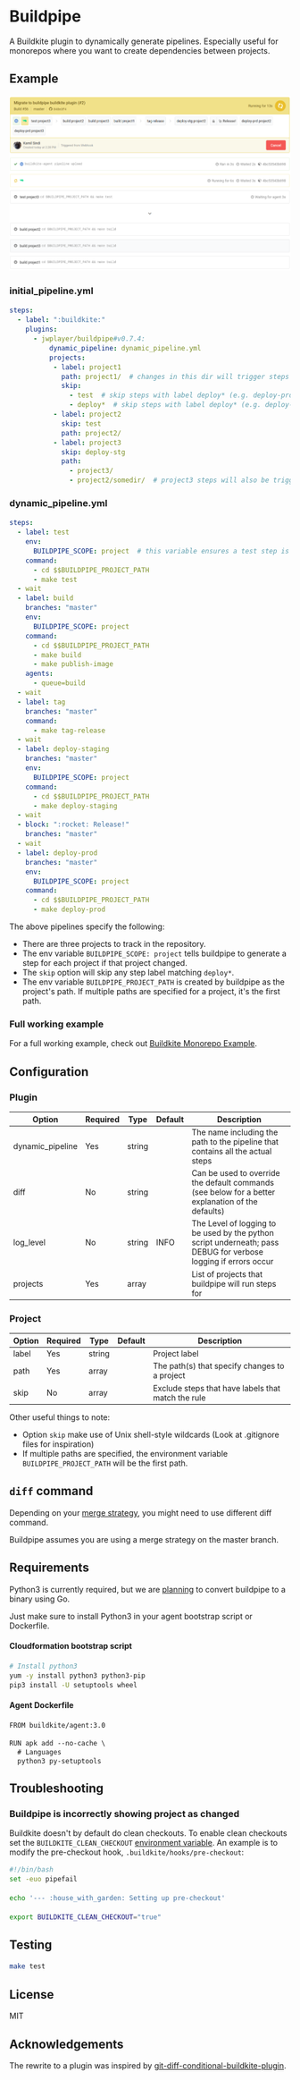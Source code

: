 Buildpipe
=========

A Buildkite plugin to dynamically generate pipelines. Especially useful
for monorepos where you want to create dependencies between projects.

Example
-------

![Update projects](images/example.png)

### initial\_pipeline.yml

```yaml
steps:
  - label: ":buildkite:"
    plugins:
      - jwplayer/buildpipe#v0.7.4:
          dynamic_pipeline: dynamic_pipeline.yml
          projects:
           - label: project1
             path: project1/  # changes in this dir will trigger steps for project1
             skip:
               - test  # skip steps with label deploy* (e.g. deploy-prd)
               - deploy*  # skip steps with label deploy* (e.g. deploy-prd)
           - label: project2
             skip: test
             path: project2/
           - label: project3
             skip: deploy-stg
             path:
               - project3/
               - project2/somedir/  # project3 steps will also be triggered by changes in this dir
```

### dynamic\_pipeline.yml

```yaml
steps:
  - label: test
    env:
      BUILDPIPE_SCOPE: project  # this variable ensures a test step is generated for each project
    command:
      - cd $$BUILDPIPE_PROJECT_PATH
      - make test
  - wait
  - label: build
    branches: "master"
    env:
      BUILDPIPE_SCOPE: project
    command:
      - cd $$BUILDPIPE_PROJECT_PATH
      - make build
      - make publish-image
    agents:
      - queue=build
  - wait
  - label: tag
    branches: "master"
    command:
      - make tag-release
  - wait
  - label: deploy-staging
    branches: "master"
    env:
      BUILDPIPE_SCOPE: project
    command:
      - cd $$BUILDPIPE_PROJECT_PATH
      - make deploy-staging
  - wait
  - block: ":rocket: Release!"
    branches: "master"
  - wait
  - label: deploy-prod
    branches: "master"
    env:
      BUILDPIPE_SCOPE: project
    command:
      - cd $$BUILDPIPE_PROJECT_PATH
      - make deploy-prod
```

The above pipelines specify the following:

-   There are three projects to track in the repository.
-   The env variable `BUILDPIPE_SCOPE: project` tells buildpipe to
    generate a step for each project if that project changed.
-   The `skip` option will skip any step label matching `deploy*`.
-   The env variable `BUILDPIPE_PROJECT_PATH` is created by buildpipe as
    the project\'s path. If multiple paths are specified for a project,
    it\'s the first path.

### Full working example

For a full working example, check out [Buildkite Monorepo Example](https://github.com/ksindi/buildkite-monorepo-example).

Configuration
-------------

### Plugin

| Option            | Required | Type   | Default | Description
| ----------------- | -------- | ------ | ------- | -------------------------------------------------- |
| dynamic\_pipeline | Yes      | string |         | The name including the path to the pipeline that contains all the actual steps |
| diff              | No       | string |         | Can be used to override the default commands (see below for a better explanation of the defaults) |
| log\_level        | No       | string | INFO    | The Level of logging to be used by the python script underneath; pass DEBUG for verbose logging if errors occur |
| projects          | Yes      |  array |         | List of projects that buildpipe will run steps for |

### Project

| Option | Required | Type   | Default | Description                           |
| ------ | -------- | ------ | ------- | ------------------------------------- |
| label  | Yes      | string |         | Project label                         |
| path   | Yes      | array  |         | The path(s) that specify changes to a project |
| skip   | No       | array  |         | Exclude steps that have labels that match the rule |

Other useful things to note:

-   Option `skip` make use of Unix shell-style wildcards (Look at
    .gitignore files for inspiration)
-   If multiple paths are specified, the environment variable
    `BUILDPIPE_PROJECT_PATH` will be the first path.

`diff` command
--------------

Depending on your [merge
strategy](https://help.github.com/en/github/administering-a-repository/about-merge-methods-on-github),
you might need to use different diff command.

Buildpipe assumes you are using a merge strategy on the master branch.


Requirements
------------

Python3 is currently required, but we are [planning](https://github.com/jwplayer/buildpipe-buildkite-plugin/issues/43) to convert buildpipe to a binary using Go.

Just make sure to install Python3 in your agent bootstrap script or Dockerfile.


#### Cloudformation bootstrap script

```bash
# Install python3
yum -y install python3 python3-pip
pip3 install -U setuptools wheel
```

#### Agent Dockerfile

```
FROM buildkite/agent:3.0

RUN apk add --no-cache \
  # Languages
  python3 py-setuptools
```


Troubleshooting
---------------

### Buildpipe is incorrectly showing project as changed

Buildkite doesn\'t by default do clean checkouts. To enable clean
checkouts set the `BUILDKITE_CLEAN_CHECKOUT` [environment variable](https://buildkite.com/docs/pipelines/environment-variables). An
example is to modify the pre-checkout hook,
`.buildkite/hooks/pre-checkout`:

```bash
#!/bin/bash
set -euo pipefail

echo '--- :house_with_garden: Setting up pre-checkout'

export BUILDKITE_CLEAN_CHECKOUT="true"
```

Testing
-------

```bash
make test
```

License
-------

MIT

Acknowledgements
----------------

The rewrite to a plugin was inspired by
[git-diff-conditional-buildkite-plugin](https://github.com/Zegocover/git-diff-conditional-buildkite-plugin).
